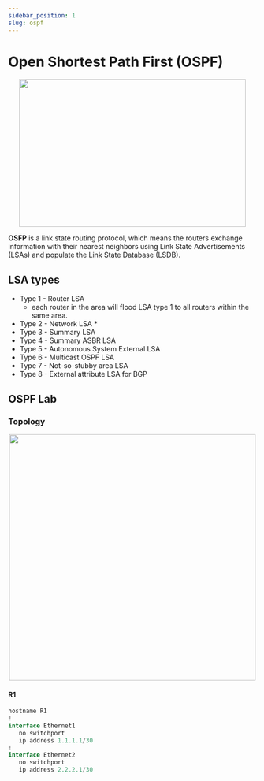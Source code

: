 ```yaml
---
sidebar_position: 1
slug: ospf
---
```


# Open Shortest Path First (OSPF)

<p align="center">
    <img width="460" height="300" src="/img/network diagrams/OSPF.svg"/>
</p>

**OSFP** is a link state routing protocol, which means the routers exchange information with their nearest neighbors using Link State Advertisements (LSAs) and populate the Link State Database (LSDB). 

## LSA types 

* Type 1 - Router LSA 
    * each router in the area will flood LSA type 1 to all routers within the same area. 
* Type 2 - Network LSA
    * 
* Type 3 - Summary LSA
* Type 4 - Summary ASBR LSA
* Type 5 - Autonomous System External LSA
* Type 6 - Multicast OSPF LSA
* Type 7 - Not-so-stubby area LSA
* Type 8 - External attribute LSA for BGP

## OSPF Lab 


### Topology

<p align="center">
    <img width="500" height="500" src="/img/network diagrams/OSPFLab.svg"/>
</p>

#### R1

```java
hostname R1
!
interface Ethernet1
   no switchport
   ip address 1.1.1.1/30
!
interface Ethernet2
   no switchport
   ip address 2.2.2.1/30
```
